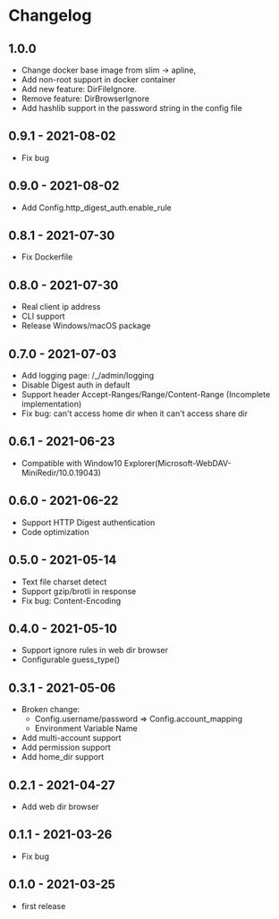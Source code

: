 # Changelog

## 1.0.0
- Change docker base image from slim -> apline, 
- Add non-root support in docker container
- Add new feature: DirFileIgnore.
- Remove feature: DirBrowserIgnore
- Add hashlib support in the password string in the config file

## 0.9.1 - 2021-08-02
- Fix bug

## 0.9.0 - 2021-08-02
- Add Config.http_digest_auth.enable_rule

## 0.8.1 - 2021-07-30
- Fix Dockerfile

## 0.8.0 - 2021-07-30
- Real client ip address
- CLI support
- Release Windows/macOS package

## 0.7.0 - 2021-07-03
- Add logging page: /_/admin/logging
- Disable Digest auth in default
- Support header Accept-Ranges/Range/Content-Range (Incomplete implementation)
- Fix bug: can't access home dir when it can't access share dir

## 0.6.1 - 2021-06-23
- Compatible with Window10 Explorer(Microsoft-WebDAV-MiniRedir/10.0.19043)

## 0.6.0 - 2021-06-22
- Support HTTP Digest authentication
- Code optimization

## 0.5.0 - 2021-05-14
- Text file charset detect
- Support gzip/brotli in response
- Fix bug: Content-Encoding

## 0.4.0 - 2021-05-10
- Support ignore rules in web dir browser
- Configurable guess_type()

## 0.3.1 - 2021-05-06
- Broken change:
  - Config.username/password => Config.account_mapping
  - Environment Variable Name
- Add multi-account support
- Add permission support
- Add home_dir support

## 0.2.1 - 2021-04-27
- Add web dir browser

## 0.1.1 - 2021-03-26
- Fix bug

## 0.1.0 - 2021-03-25
- first release
